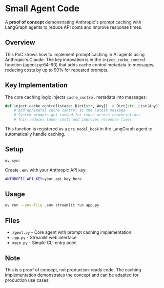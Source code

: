 # Small Agent Code

A **proof of concept** demonstrating Anthropic's prompt caching with LangGraph agents to reduce API costs and improve response times.

## Overview

This PoC shows how to implement prompt caching in AI agents using Anthropic's Claude. The key innovation is in the `inject_cache_control` function (agent.py:64-90) that adds cache control metadata to messages, reducing costs by up to 90% for repeated prompts.

## Key Implementation

The core caching logic injects `cache_control` metadata into messages:

```python
def inject_cache_control(state: Dict[str, Any]) -> Dict[str, List[Any]]:
    # Add ephemeral cache control to the latest message
    # System prompts get cached for reuse across conversations
    # This reduces token costs and improves response times
```

This function is registered as a `pre_model_hook` in the LangGraph agent to automatically handle caching.

## Setup

```bash
uv sync
```

Create `.env` with your Anthropic API key:
```bash
ANTHROPIC_API_KEY=your_api_key_here
```

## Usage

```bash
uv run --env-file .env streamlit run app.py
```

## Files

- `agent.py` - Core agent with prompt caching implementation
- `app.py` - Streamlit web interface
- `main.py` - Simple CLI entry point

## Note

This is a proof of concept, not production-ready code. The caching implementation demonstrates the concept and can be adapted for production use cases.
